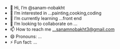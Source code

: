 - 👋 Hi, I’m @sanam-nobakht
- 👀 I’m interested in ...painting,cooking,coding
- 🌱 I’m currently learning ...front end
- 💞️ I’m looking to collaborate on ...
- 📫 How to reach me ...sanamnobakht3@gmail.com
- 😄 Pronouns: ...
- ⚡ Fun fact: ...

<!---
sanam-nobakht/sanam-nobakht is a ✨ special ✨ repository because its `README.md` (this file) appears on your GitHub profile.
You can click the Preview link to take a look at your changes.
--->
